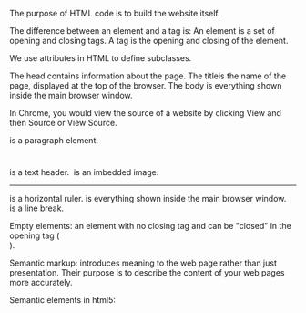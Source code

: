 The purpose of HTML code is to build the website itself.

The difference between an element and a tag is: An element is a set of opening and closing tags. A tag is the opening and closing of the element.

We use attributes in HTML to define subclasses.

The head contains information about the page. The titleis the name of the page, displayed at the top of the browser. The body is everything shown inside the main browser window.

In Chrome, you would view the source of a website by clicking View and then Source or View Source.

<p></p> is a paragraph element.
<h1></h1> is a text header.
<img></img> is an imbedded image.
<hr></hr> is a horizontal ruler.
<body></body> is everything shown inside the main browser window.
<br> is a line break.

Empty elements: an element with no closing tag and can be "closed" in the opening tag (</br>).

Semantic markup: introduces meaning to the web page rather than just presentation. Their purpose is to describe the content of your web pages more accurately.

Semantic elements in html5: <header> <nav> <article> <em> <blockquote>
